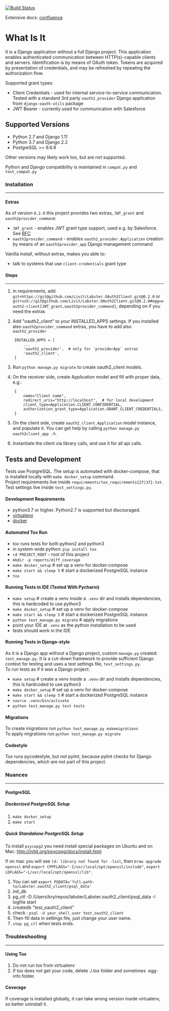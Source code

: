 [![Build Status](https://drone.labster.com/api/badges/Livit/Labster.OAuth2Client/status.svg)](https://drone.labster.com/Livit/Labster.OAuth2Client)

Extensive docs: [confluence](https://liv-it.atlassian.net/wiki/spaces/WEB/pages/891191387/OAuth2Client+documentation)

What Is It
=====
It is a Django application without a full Django project.
This application enables authenticated communication between HTTP(s)-capable
clients and servers. Identification is by means of OAuth token. Tokens are
acquired by presentation of credentials, and may be refreshed by repeating
the authorization flow.

Supported grant types:
- Client Credentials - used for internal service-to-service communication.
Tested with a standard 3rd party `oauth2_provider` Django application from
`django-oauth-utils` package
- JWT Bearer - currently used for communication with Salesforce

Supported Versions
------------------
- Python 2.7 and Django 1.11
- Python 3.7 and Django 2.2
- PostgreSQL >= 9.6.9

Other versions may likely work too, but are not supported.

Python and Django compatibility is maintained in `compat.py` and `test_compat.py`

### Installation
-------------
#### Extras
As of version `0.2.0` this project provides two extras, `JWT_grant` and `oauth2provider_command`:
- `JWT_grant` - enables JWT grant type support, used e.g. by Salesforce. See
[RFC](https://tools.ietf.org/html/rfc7523)
- `oauth2provider_command` - enables `oauth2_provider.Application` creation by means of
an `oauth2provider_app` Django management command

Vanilla install, without extras, makes you able to:
- talk to systems that use `client-credentials` grant type

#### Steps
-----
1. In requirements, add `git+https://git@github.com/Livit/Labster.OAuth2Client.git@0.2.0` or
`git+ssh://git@github.com/Livit/Labster.OAuth2Client.git@0.2.0#egg=oauth2-client[JWT_grant,oauth2provider_command]`,
depending on if you need the extras

2. Add "oauth2_client" to your INSTALLED_APPS settings. If you installed also `oauth2provider_command`
extras, you have to add also `oauth2_provider`

```
    INSTALLED_APPS = [
        ...
        'oauth2_provider',  # only for `providerApp` extras
        'oauth2_client',
    ]
```

3. Run `python manage.py migrate` to create oauth2_client models.

4. On the receiver side, create Application model and fill with proper data, e.g.:
```
    {
        name="Client name",
        redirect_uris="http://localhost",  # for local development
        client_type=Application.CLIENT_CONFIDENTIAL,
        authorization_grant_type=Application.GRANT_CLIENT_CREDENTIALS,
    }
```

5. On the client side, create `oauth2_client.Application` model instance, and
populate it. You can get help by calling `python manage.py oauth2client_app -h`.

6. Instantiate the client via library calls, and use it for all api calls.


Tests and Development
---------------------
Tests use PostgreSQL. The setup is automated with docker-compose, that is
installed locally with `make docker_setup` command.  
Project requirements live inside `requirements/tox_requirements{27|37}.txt`.  
Test settings live inside `test_settings.py`.


#### Development Requirements
- python3.7 or higher. Python2.7 is supported but discouraged.
- [virtualenv](https://virtualenv.pypa.io/en/latest/)
- [docker](https://docs.docker.com/install/)

#### Automated Tox Run
- tox runs tests for both python2 and python3
- in system-wide python: `pip install tox`
- `cd PROJECT_ROOT` - root of this project
- `mkdir -p reports/diff_coverage`
- `make docker_setup`  # set up a venv for docker-compose
- `make start && sleep 5`  # start a dockerized PostgreSQL instance
- `tox`

#### Running Tests in IDE (Tested With Pycharm)
- `make setup`  # create a venv inside a `.venv` dir and installs dependencies,
this is hardcoded to use python3
- `make docker_setup`  # set up a venv for docker-compose
- `make start && sleep 5`  # start a dockerized PostgreSQL instance
- `python test_manage.py migrate`  # apply migrations
- point your IDE at `.venv` as the python installation to be used
- tests should work in the IDE

#### Running Tests in Django-style
As it is a Django app without a Django project, custom `manage.py` created:
`test_manage.py`. It is a cut-down framework to provide sufficient Django
context for testing and uses a test settings file, `test_settings.py`.  
To run tests as if it was a Django project:
- `make setup`  # create a venv inside a `.venv` dir and installs dependencies,
this is hardcoded to use python3
- `make docker_setup`  # set up a venv for docker-compose
- `make start && sleep 5`  # start a dockerized PostgreSQL instance
- `source .venv/bin/activate`
- `python test_manage.py test tests`


#### Migrations
To create migrations run `python test_manage.py makemigrations`  
To apply migrations run `python test_manage.py migrate`

#### Codestyle
Tox runs pycodestyle, but not pylint, because pylint checks for Django
dependencies, which are not part of this project.

### Nuances
-----------

#### PostgreSQL

##### Dockerized PostgreSQL Setup
1. `make docker_setup`
2. `make start`

##### Quick Standalone PostgreSQL Setup
To install `psycopg2` you need install special packages on Ubuntu and on Mac:
http://initd.org/psycopg/docs/install.html

If on mac you will see `ld: library not found for -lssl`, then
`brew upgrade openssl` and `export CPPFLAGS="-I/usr/local/opt/openssl/include"`,
`export LDFLAGS="-L/usr/local/opt/openssl/lib"`.

1. You can set `export PGDATA='full-path-to/Labster.oauth2_client/psql_data'`
2. init_db
3. pg_ctl -D /Users/kry/repos/labster/Labster.oauth2_client/psql_data -l logfile start
4. createdb "test_oauth2_client"
5. check : `psql -U your_shell_user test_oauth2_client`
6. Then fill data in settings file, just change your user name.
7. `stop pg_ctl` when tests ends.

### Troubleshooting
-------------------

#### Using Tox
1. Do not run tox from virtualenv
2. If tox does not get your code, delete ./.tox folder and sometimes .egg-info
folder.

#### Coverage
If coverage is installed globally, it can take wrong version inside virtualenv,
so better uninstall it.
